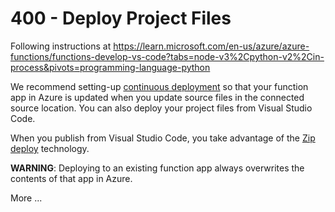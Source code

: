 # 400 - Deploy Project Files

Following instructions at https://learn.microsoft.com/en-us/azure/azure-functions/functions-develop-vs-code?tabs=node-v3%2Cpython-v2%2Cin-process&pivots=programming-language-python

We recommend setting-up [continuous deployment](https://learn.microsoft.com/en-us/azure/azure-functions/functions-continuous-deployment) so that your function app in Azure is updated when you update source files in the connected source location. You can also deploy your project files from Visual Studio Code.

When you publish from Visual Studio Code, you take advantage of the [Zip deploy](https://learn.microsoft.com/en-us/azure/azure-functions/functions-deployment-technologies#zip-deploy) technology.

**WARNING**: Deploying to an existing function app always overwrites the contents of that app in Azure.


More ...
